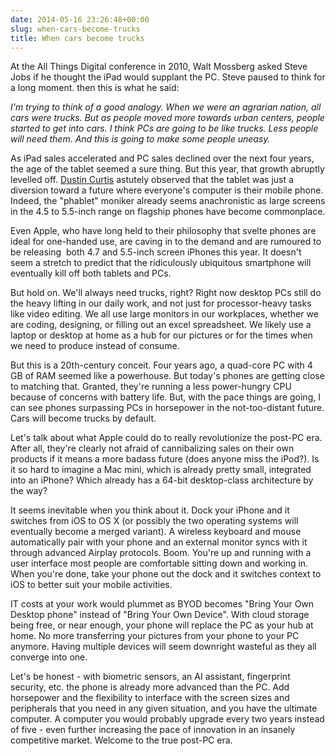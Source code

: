```yaml
---
date: 2014-05-16 23:26:48+00:00
slug: when-cars-become-trucks
title: When cars become trucks
---
```


At the All Things Digital conference in 2010, Walt Mossberg asked Steve Jobs if he thought the iPad would supplant the PC. Steve paused to think for a long moment. then this is what he said:




_I'm trying to think of a good analogy. When we were an agrarian nation, all cars were trucks. But as people moved more towards urban centers, people started to get into cars. I think PCs are going to be like trucks. Less people will need them. And this is going to make some people uneasy._




As iPad sales accelerated and PC sales declined over the next four years, the age of the tablet seemed a sure thing. But this year, that growth abruptly levelled off. [Dustin Curtis](http://dcurt.is/the-death-of-the-tablet) astutely observed that the tablet was just a diversion toward a future where everyone's computer is their mobile phone. Indeed, the "phablet" moniker already seems anachronistic as large screens in the 4.5 to 5.5-inch range on flagship phones have become commonplace.




Even Apple, who have long held to their philosophy that svelte phones are ideal for one-handed use, are caving in to the demand and are rumoured to be releasing  both 4.7 and 5.5-inch screen iPhones this year. It doesn't seem a stretch to predict that the ridiculously ubiquitous smartphone will eventually kill off both tablets and PCs.




But hold on. We'll always need trucks, right? Right now desktop PCs still do the heavy lifting in our daily work, and not just for processor-heavy tasks like video editing. We all use large monitors in our workplaces, whether we are coding, designing, or filling out an excel spreadsheet. We likely use a laptop or desktop at home as a hub for our pictures or for the times when we need to produce instead of consume.




But this is a 20th-century conceit. Four years ago, a quad-core PC with 4 GB of RAM seemed like a powerhouse. But today's phones are getting close to matching that. Granted, they're running a less power-hungry CPU because of concerns with battery life. But, with the pace things are going, I can see phones surpassing PCs in horsepower in the not-too-distant future. Cars will become trucks by default.




Let's talk about what Apple could do to really revolutionize the post-PC era. After all, they're clearly not afraid of cannibalizing sales on their own products if it means a more badass future (does anyone miss the iPod?). Is it so hard to imagine a Mac mini, which is already pretty small, integrated into an iPhone? Which already has a 64-bit desktop-class architecture by the way?




It seems inevitable when you think about it. Dock your iPhone and it switches from iOS to OS X (or possibly the two operating systems will eventually become a merged variant). A wireless keyboard and mouse automatically pair with your phone and an external monitor syncs with it through advanced Airplay protocols. Boom. You're up and running with a user interface most people are comfortable sitting down and working in. When you're done, take your phone out the dock and it switches context to iOS to better suit your mobile activities.




IT costs at your work would plummet as BYOD becomes "Bring Your Own Desktop phone" instead of "Bring Your Own Device". With cloud storage being free, or near enough, your phone will replace the PC as your hub at home. No more transferring your pictures from your phone to your PC anymore. Having multiple devices will seem downright wasteful as they all converge into one.




Let's be honest - with biometric sensors, an AI assistant, fingerprint security, etc. the phone is already more advanced than the PC. Add horsepower and the flexibility to interface with the screen sizes and peripherals that you need in any given situation, and you have the ultimate computer. A computer you would probably upgrade every two years instead of five - even further increasing the pace of innovation in an insanely competitive market. Welcome to the true post-PC era.
